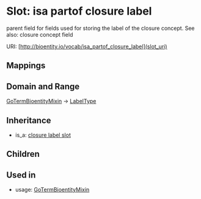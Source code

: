 # Slot: isa partof closure label


parent field for fields used for storing the label of the closure concept. See also: closure concept field

URI: [http://bioentity.io/vocab/isa_partof_closure_label](slot_uri)
## Mappings

## Domain and Range

[GoTermBioentityMixin](GoTermBioentityMixin.md) -> [LabelType](LabelType.md)
## Inheritance

 *  is_a: [closure label slot](closure_label_slot.md)
## Children

## Used in

 *  usage: [GoTermBioentityMixin](GoTermBioentityMixin.md)
